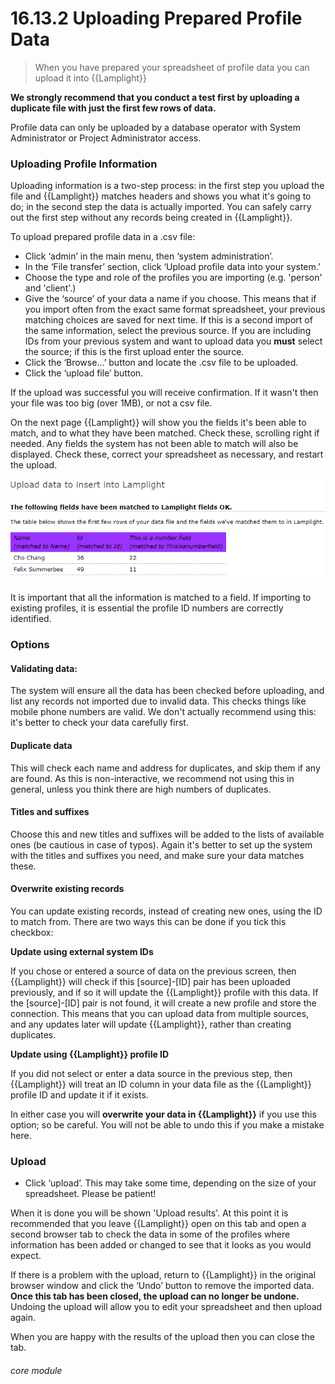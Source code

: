# 16.13.2 <i class="fas fa-exchange-alt"></i> Uploading Prepared Profile Data

> When you have prepared your spreadsheet of profile data you can upload it into {{Lamplight}}



**We strongly recommend that you conduct a test first by uploading a duplicate file with just the first few rows of data.**  

Profile data can only be uploaded by a database operator with System Administrator or Project Administrator access.

### Uploading Profile Information

Uploading information is a two-step process: in the first step you upload the file and {{Lamplight}} matches headers and shows you what it's going to do; in the second step the data is actually imported.  You can safely carry out the first step without any records being created in {{Lamplight}}.

To upload prepared profile data in a .csv file:

- Click ‘admin’ in the main menu, then ‘system administration’.
- In the ‘File transfer’ section, click ‘Upload profile data into your system.’
- Choose the type and role of the profiles you are importing (e.g. 'person' and 'client'.)
- Give the ‘source’ of your data a name if you choose. This means that if you import often from the exact same format spreadsheet, your previous matching choices are saved for next time. If this is a second import of the same information, select the previous source.  If you are including IDs from your previous system and want to upload data you **must** select the source; if this is the first upload enter the source.
- Click the ‘Browse…’ button and locate the .csv file to be uploaded.
- Click the ‘upload file’ button. 

If the upload was successful you will receive confirmation. If it wasn't then your file was too big (over 1MB), or not a csv file. 

On the next page {{Lamplight}} will show you the fields it's been able to match, and to what they have been matched. Check these, scrolling right if needed.  Any fields the system has not been able to match will also be displayed. Check these, correct your spreadsheet as necessary, and restart the upload.
 
![Matched Fields Upload Dialogue](16.13.2a.png)

It is important that all the information is matched to a field. If importing to existing profiles, it is essential the profile ID numbers are correctly identified.

### Options

#### Validating data: 

The system will ensure all the data has been checked before uploading, and list any records not imported due to invalid data.  This checks things like mobile phone numbers are valid.  We don't actually recommend using this: it's better to check your data carefully first.

#### Duplicate data

This will check each name and address for duplicates, and skip them if any are found.  As this is non-interactive, we recommend not using this in general, unless you think there are high numbers of duplicates.

#### Titles and suffixes 

Choose this and new titles and suffixes will be added to the lists of available ones (be cautious in case of typos).  Again it's better to set up the system with the titles and suffixes you need, and make sure your data matches these.

#### Overwrite existing records

You can update existing records, instead of creating new ones, using the ID to match from.  There are two ways this can be done if you tick this checkbox:

**Update using external system IDs**

If you chose or entered a source of data on the previous screen, then {{Lamplight}} will check if this [source]-[ID] pair has been uploaded previously, and if so it will update the {{Lamplight}} profile with this data.  If the [source]-[ID] pair is not found, it will create a new profile and store the connection.  This means that you can upload data from multiple sources, and any updates later will update {{Lamplight}}, rather than creating duplicates.

**Update using {{Lamplight}} profile ID**

If you did not select or enter a data source in the previous step, then {{Lamplight}} will treat an ID column in your data file as the {{Lamplight}} profile ID and update it if it exists.


In either case you will **overwrite your data in {{Lamplight}}** if you use this option; so be careful.  You will not be able to undo this if you make a mistake here.


### Upload

- Click ‘upload’. This may take some time, depending on the size of your spreadsheet. Please be patient!

When it is done you will be shown 'Upload results'.  At this point it is recommended that you leave {{Lamplight}} open on this tab and open a second browser tab to check the data in some of the profiles where information has been added or changed to see that it looks as you would expect. 

If there is a problem with the upload, return to {{Lamplight}} in the original browser window and click the ‘Undo’ button to remove the imported data. **Once this tab has been closed, the upload can no longer be undone.**  Undoing the upload will allow you to edit your spreadsheet and then upload again.

When you are happy with the results of the upload then you can close the tab.


###### core module
